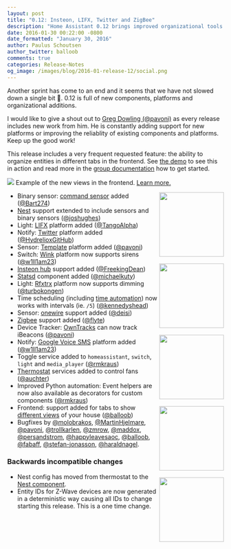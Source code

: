 ```yaml
---
layout: post
title: "0.12: Insteon, LIFX, Twitter and ZigBee"
description: "Home Assistant 0.12 brings improved organizational tools and makes writing automation in Python easier."
date: 2016-01-30 00:22:00 -0800
date_formatted: "January 30, 2016"
author: Paulus Schoutsen
author_twitter: balloob
comments: true
categories: Release-Notes
og_image: /images/blog/2016-01-release-12/social.png
---
```


Another sprint has come to an end and it seems that we have not slowed down a single bit 🚀. 0.12 is full of new components, platforms and organizational additions.

I would like to give a shout out to [Greg Dowling (@pavoni)][@pavoni] as every release includes new work from him. He is constantly adding support for new platforms or improving the reliablity of existing components and platforms. Keep up the good work!

This release includes a very frequent requested feature: the ability to organize entities in different tabs in the frontend. See [the demo] to see this in action and read more in the [group documentation][group] how to get started.

<p class='img'>
<a href='/demo/'><img src='/images/blog/2016-01-release-12/views.png'></a>
Example of the new views in the frontend. <a href='/components/group/'>Learn more.</a>
</p>

<img src='/images/supported_brands/insteon.png' style='clear: right; border:none; box-shadow: none; float: right; margin-bottom: 16px;' width='150' /><img src='/images/supported_brands/lifx.png' style='clear: right; border:none; box-shadow: none; float: right; margin-bottom: 16px;' width='150' /><img src='/images/supported_brands/twitter.png' style='clear: right; border:none; box-shadow: none; float: right; margin-bottom: 16px;' width='150' /><img src='/images/supported_brands/zigbee.png' style='clear: right; border:none; box-shadow: none; float: right; margin-bottom: 16px;' width='150' /><img src='/images/supported_brands/google_voice.png' style='clear: right; border:none; box-shadow: none; float: right; margin-bottom: 16px;' width='150' />

 - Binary sensor: [command sensor] added ([@Bart274])
 - [Nest] support extended to include sensors and binary sensors ([@joshughes])
 - Light: [LIFX] platform added ([@TangoAlpha])
 - Notify: [Twitter] platform added ([@HydrelioxGitHub])
 - Sensor: [Template] platform added ([@pavoni])
 - Switch: [Wink] platform now supports sirens ([@w1ll1am23])
 - [Insteon hub] support added ([@FreekingDean])
 - [Statsd] component added ([@michaelkuty])
 - Light: [Rfxtrx] platform now supports dimming ([@turbokongen])
 - Time scheduling (including [time automation]) now works with intervals (ie. `/5`) ([@kennedyshead])
 - Sensor: [onewire] support added ([@deisi])
 - [Zigbee] support added ([@flyte])
 - Device Tracker: [OwnTracks] can now track iBeacons ([@pavoni])
 - Notify: [Google Voice SMS] platform added ([@w1ll1am23])
 - Toggle service added to `homeassistant`, `switch`, `light` and `media_player` ([@rmkraus])
 - [Thermostat] services added to control fans ([@auchter])
 - Improved Python automation: Event helpers are now also available as decorators for custom components ([@rmkraus])
 - Frontend: support added for tabs to show [different views][group] of your house ([@balloob])
 - Bugfixes by [@molobrakos], [@MartinHjelmare], [@pavoni], [@trollkarlen], [@zmrow], [@maddox], [@persandstrom], [@happyleavesaoc], [@balloob], [@fabaff], [@stefan-jonasson], [@haraldnagel].

[the demo]: /demo/
[command sensor]: /components/binary_sensor.command/
[Google Voice SMS]: /components/notify.google_voice/
[Insteon hub]: /components/insteon_hub/
[LIFX]: /components/light.lifx/
[Nest]: /components/nest/
[onewire]: /components/sensor.onewire/
[OwnTracks]: /components/device_tracker.owntracks/
[Rfxtrx]: /components/light.rfxtrx/
[Statsd]: /components/statsd/
[Template]: /components/sensor.template/
[Thermostat]: /components/thermostat/
[time automation]: /components/automation/#time-trigger
[Twitter]: /components/notify.twitter/
[Wink]: /components/wink/
[Zigbee]: /components/zigbee/
[group]: /components/group/
[@auchter]: https://github.com/auchter
[@balloob]: https://github.com/balloob
[@Bart274]: https://github.com/Bart274
[@deisi]: https://github.com/deisi
[@fabaff]: https://github.com/fabaff
[@flyte]: https://github.com/flyte
[@FreekingDean]: https://github.com/FreekingDean
[@happyleavesaoc]: https://github.com/happyleavesaoc
[@haraldnagel]: https://github.com/haraldnagel
[@HydrelioxGitHub]: https://github.com/HydrelioxGitHub
[@joshughes]: https://github.com/joshughes
[@kennedyshead]: https://github.com/kennedyshead
[@maddox]: https://github.com/maddox
[@MartinHjelmare]: https://github.com/MartinHjelmare
[@michaelkuty]: https://github.com/michaelkuty
[@molobrakos]: https://github.com/molobrakos
[@pavoni]: https://github.com/pavoni
[@persandstrom]: https://github.com/persandstrom
[@rmkraus]: https://github.com/rmkraus
[@stefan-jonasson]: https://github.com/stefan-jonasson
[@TangoAlpha]: https://github.com/TangoAlpha
[@trollkarlen]: https://github.com/trollkarlen
[@turbokongen]: https://github.com/turbokongen
[@w1ll1am23]: https://github.com/w1ll1am23
[@zmrow]: https://github.com/zmrow

### Backwards incompatible changes
 - Nest config has moved from thermostat to the [Nest component][Nest].
 - Entity IDs for Z-Wave devices are now generated in a deterministic way causing all IDs to change starting this release. This is a one time change.
